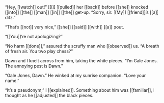 “Hey, [[watch]] out!” [[I]] [[pulled]] her [[back]] before [[she]] knocked [[into]] [[the]] [[man]] [[in]] [[the]] get-up. “Sorry, sir. [[My]] [[friend]]’s [[a]] ditz.”

“That’s [[not]] very nice,” [[she]] [[said]] [[with]] [[a]] pout.

“[[You]]’re not apologizing?”

“No harm [[done]],” assured the scruffy man who [[observed]] us. “A breath of fresh air. You two play chess?”

Dawn and I knelt across from him, taking the white pieces. “I’m Gale Jones. The annoying pest is Dawn.”

“Gale Jones, Dawn.” He winked at my sunrise companion. “Love your name.”

“It’s a pseudonym,” I [[explained]]. Something about him was [[familiar]], I thought as he [[adjusted]] the black pieces.